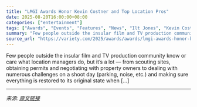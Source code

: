 ```yaml
---
title: "LMGI Awards Honor Kevin Costner and Top Location Pros"
date: 2025-08-20T16:00:00+08:00
categories: ["entertainment"]
tags: ["Awards", "Events", "Features", "News", "Ilt Jones", "Kevin Costner", "Location Managers Guild International"]
summary: "Few people outside the insular film and TV production community know or care what location managers do, but it’s a lot — from scouting sites, obtaining permits and negotiating with property owners to "
source_url: "https://variety.com/2025/awards/awards/lmgi-awards-honor-kevin-costner-top-location-pros-1236490800/"
---
```


Few people outside the insular film and TV production community know or care what location managers do, but it’s a lot — from scouting sites, obtaining permits and negotiating with property owners to dealing with numerous challenges on a shoot day (parking, noise, etc.) and making sure everything is restored to its original state when [&#8230;]

---

*来源: [原文链接](https://variety.com/2025/awards/awards/lmgi-awards-honor-kevin-costner-top-location-pros-1236490800/)*
